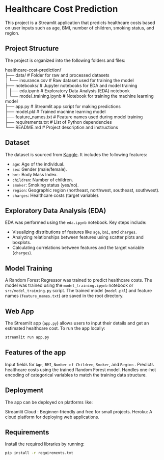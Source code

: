 # Healthcare Cost Prediction

This project is a Streamlit application that predicts healthcare costs based on user inputs such as age, BMI, number of children, smoking status, and region.

## Project Structure
The project is organized into the following folders and files:

healthcare-cost-prediction/                                                                                                                                                                                          
├── data/  # Folder for raw and processed datasets                                                                                                                                                                   
│ └── insurance.csv  # Raw dataset used for training the model                                                                                                                                                       
├── notebooks/  # Jupyter notebooks for EDA and model training                                                                                                                                                       
│ ├── eda.ipynb  # Exploratory Data Analysis (EDA) notebook                                                                                                                                                          
│ └── model_training.ipynb  # Notebook for training the machine learning model                                                                                                                                       
├── app.py  # Streamlit app script for making predictions                                                                                                                                                            
├── model.pkl  # Trained machine learning model                                                                                                                                                                      
├── feature_names.txt  # Feature names used during model training                                                                                                                                                    
├── requirements.txt  # List of Python dependencies                                                                                                                                                                  
└── README.md  # Project description and instructions                                                                                                                                                                


## Dataset
The dataset is sourced from [Kaggle](https://www.kaggle.com/mirichoi0218/insurance). It includes the following features:
- `age`: Age of the individual.
- `sex`: Gender (male/female).
- `bmi`: Body Mass Index.
- `children`: Number of children.
- `smoker`: Smoking status (yes/no).
- `region`: Geographic region (northeast, northwest, southeast, southwest).
- `charges`: Healthcare costs (target variable).

## Exploratory Data Analysis (EDA)
EDA was performed using the `eda.ipynb` notebook. Key steps include:
- Visualizing distributions of features like `age`, `bmi`, and `charges`.
- Analyzing relationships between features using scatter plots and boxplots.
- Calculating correlations between features and the target variable (`charges`).

## Model Training
A Random Forest Regressor was trained to predict healthcare costs. The model was trained using the `model_training.ipynb` notebook or `src/model_training.py` script. The trained model (`model.pkl`) and feature names (`feature_names.txt`) are saved in the root directory.

## Web App
The Streamlit app (`app.py`) allows users to input their details and get an estimated healthcare cost. To run the app locally:
```bash
streamlit run app.py
```

## Features of the app

Input fields for `Age`, `BMI`, `Number of Children`, `Smoker`, and `Region` .
Predicts healthcare costs using the trained Random Forest model.
Handles one-hot encoding of categorical variables to match the training data structure.

## Deployment
The app can be deployed on platforms like:

Streamlit Cloud : Beginner-friendly and free for small projects.
Heroku: A cloud platform for deploying web applications.

## Requirements
Install the required libraries by running:

```bash
pip install -r requirements.txt

